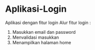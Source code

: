 # Aplikasi-Login
Aplikasi dengan fitur login
Alur fitur login :
1. Masukkan email dan password
2. Menvalidasi masukkan
3. Menampilkan halaman home
